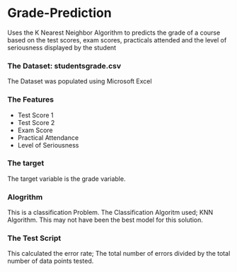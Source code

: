 # Grade-Prediction

Uses the K Nearest Neighbor Algorithm to predicts the grade of a course based on the test scores, exam scores, practicals attended and the level of seriousness displayed by the student

### The Dataset: studentsgrade.csv

The Dataset was populated using Microsoft Excel

### The Features
- Test Score 1
- Test Score 2
- Exam Score
- Practical Attendance
- Level of Seriousness


### The target
The target variable is the grade variable.

### Alogrithm
This is a classification Problem. The Classification Algoritm used; KNN Algorithm.
This may not have been the best model for this solution.


### The Test Script

This calculated the error rate; The total number of errors divided by the total number of data points tested.

